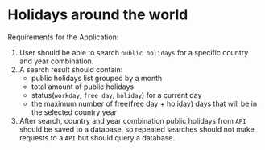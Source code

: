 # Holidays around the world

Requirements for the Application:

1. User should be able to search <code>public holidays</code> for a specific country and year combination.
2. A search result should contain: 
   -   public holidays list grouped by a month
   -   total amount of public holidays
   -   status(<code>workday</code>, <code>free day</code>, <code>holiday</code>) for a current day
   -   the maximum number of free(free day + holiday) days that will be in the selected country year
3. After search, country and year combination public holidays from <code>API</code> should be saved to a database, so repeated searches should not make requests to a <code>API</code> but should query a database.
